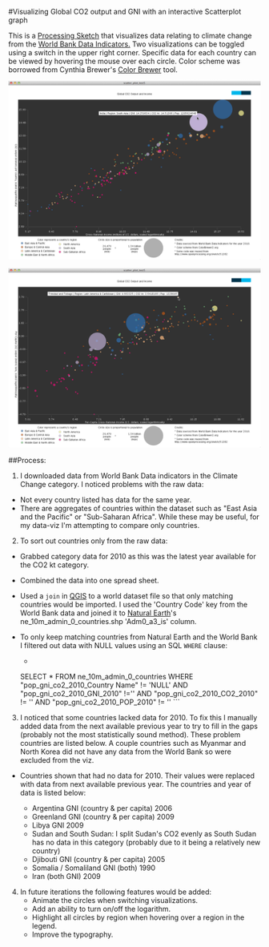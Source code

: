 #Visualizing Global CO2 output and GNI with an interactive Scatterplot graph


This is a [Processing Sketch](http://www.processing.org/) that visualizes data relating to climate change from the [World Bank Data Indicators.](http://data.worldbank.org/indicator) Two visualizations can be toggled using a switch in the upper right corner. Specific data for each country can be viewed by hovering the mouse over each circle. Color scheme was borrowed from Cynthia Brewer's [Color Brewer](http://colorbrewer2.org/) tool. 


![country-level-data](https://github.com/clhenrick/data-viz-projects/raw/master/03_scatterplot/scatterplot/images/data-viz-midterm-scatterplot-test8a.png) 

![per-capita-data](https://github.com/clhenrick/data-viz-projects/raw/master/03_scatterplot/scatterplot/images/data-viz-midterm-scatterplot-test8b.png)

##Process:

1. I downloaded data from World Bank Data indicators in the Climate Change category. I noticed problems with the raw data:    
  * Not every country listed has data for the same year.     
  * There are aggregates of countries within the dataset such as "East Asia and the Pacific" or "Sub-Saharan   Africa". While these may be useful, for my data-viz I'm attempting to compare only countries. 
  
2. To sort out countries only from the raw data:
  * Grabbed category data for 2010 as this was the latest year available for the CO2 kt category.     
  * Combined the data into one spread sheet.    
  * Used a `join` in [QGIS](http://qgis.org/en/site/) to a world dataset file so that only matching countries would be imported. I used the 'Country Code' key from the World Bank data and joined it to [Natural Earth](http://www.naturalearthdata.com/)'s ne_10m_admin_0_countries.shp 'Adm0_a3_is' column.     
  * To only keep matching countries from Natural Earth and the World Bank I filtered out data with NULL values using an SQL `WHERE` clause: 
  
	   * ```SQL
	 SELECT * FROM ne_10m_admin_0_countries WHERE "pop_gni_co2_2010_Country Name"  != 'NULL'  AND  "pop_gni_co2_2010_GNI_2010" !='' AND  	"pop_gni_co2_2010_CO2_2010" != '' AND  "pop_gni_co2_2010_POP_2010" != ''	  ``` 

3. I noticed that some countries lacked data for 2010. To fix this I manually added data from the next available previous year to try to fill in the gaps (probably not the most statistically sound method). These problem countries are listed below. A couple countries such as Myanmar and North Korea did not have any data from the World Bank so were excluded from the viz. 
  * Countries shown that had no data for 2010. Their values were replaced with data from next available previous year. The countries and year of data is listed below: 
  
	* Argentina GNI (country & per capita) 2006 
	* Greenland GNI (country & per capita) 2009 
	* Libya GNI 2009
	* Sudan and South Sudan: I split Sudan's CO2 evenly as South Sudan has no data in this category (probably due to it being a relatively new country)
	* Djibouti GNI (country & per capita) 2005
	* Somalia / Somaliland GNI (both) 1990
	* Iran (both GNI) 2009 

4. In future iterations the following features would be added:
   * Animate the circles when switching visualizations.
   * Add an ability to turn on/off the logarithm.
   * Highlight all circles by region when hovering over a region in the legend.
   * Improve the typography.